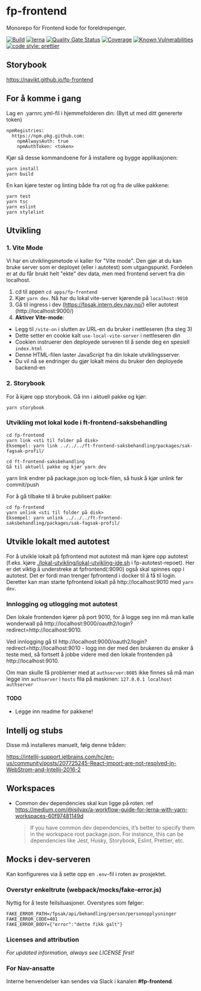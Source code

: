 # fp-frontend

Monorepo for Frontend kode for foreldrepenger.

[![Build](https://github.com/navikt/fp-frontend/workflows/Build,%20push%20and%20deploy%20Fpsak-frontend/badge.svg)](https://github.com/navikt/fp-frontend/workflows/Build,%20push%20and%20deploy%20Fpsak-frontend/badge.svg)
[![lerna](https://img.shields.io/badge/maintained%20with-lerna-cc00ff.svg)](https://lernajs.io/)
[![Quality Gate Status](https://sonarcloud.io/api/project_badges/measure?project=navikt_fp-frontend&metric=alert_status)](https://sonarcloud.io/dashboard?id=navikt_fp-frontend)
[![Coverage](https://sonarcloud.io/api/project_badges/measure?project=navikt_fp-frontend&metric=coverage)](https://sonarcloud.io/dashboard?id=navikt_fp-frontend)
[![Known Vulnerabilities](https://snyk.io/test/github/navikt/fp-frontend/badge.svg)](https://snyk.io/test/github/navikt/fp-frontend)
[![code style: prettier](https://img.shields.io/badge/code_style-prettier-ff69b4.svg?style=flat-square)](https://github.com/prettier/prettier)

## Storybook

https://navikt.github.io/fp-frontend

## For å komme i gang

Lag en .yarnrc.yml-fil i hjemmefolderen din: (Bytt ut <token> med ditt genererte token)

```
npmRegistries:
  https://npm.pkg.github.com:
    npmAlwaysAuth: true
    npmAuthToken: <token>
```

Kjør så desse kommandoene for å installere og bygge applikasjonen:

```
yarn install
yarn build
```

En kan kjøre tester og linting både fra rot og fra de ulike pakkene:

```
yarn test
yarn tsc
yarn eslint
yarn stylelint
```

## Utvikling

### 1. Vite Mode

Vi har en utviklingsmetode vi kaller for "Vite mode".
Den gjør at du kan bruke server som er deployet (eller i autotest) som utgangspunkt.
Fordelen er at du får brukt helt "ekte" dev data, men med frontend servert fra din localhost.

1. cd til appen `cd apps/fp-frontend`
2. Kjør `yarn dev`. Nå har du lokal vite-server kjørende på `localhost:9010`
3. Gå til ingress i dev (https://fpsak.intern.dev.nav.no/) eller autotest (http://localhost:9000/)
4. **Aktiver Vite-mode**:

- Legg til `/vite-on` i slutten av URL-en du bruker i nettleseren (fra steg 3)
- Dette setter en cookie kalt `use-local-vite-server` i nettleseren din
- Cookien instruerer den deployede serveren til å sende deg en spesiell `index.html`
- Denne HTML-filen laster JavaScript fra din lokale utviklingsserver.
- Du vil nå se endringer du gjør lokalt mens du bruker den deployede backend-en

### 2. Storybook

For å kjøre opp storybook. Gå inn i aktuell pakke og kjør:

```
yarn storybook
```

### Utvikling mot lokal kode i ft-frontend-saksbehandling

```
cd fp-frontend
yarn link <sti til folder på disk>
Eksempel: yarn link ../../../ft-frontend-saksbehandling/packages/sak-fagsak-profil/

cd ft-frontend-saksbehandling
Gå til aktuell pakke og kjør yarn dev
```

yarn link endrer på package.json og lock-filen, så husk å kjør unlink før commit/push

For å gå tilbake til å bruke publisert pakke:

```
cd fp-frontend
yarn unlink <sti til folder på disk>
Eksempel: yarn unlink ../../../ft-frontend-saksbehandling/packages/sak-fagsak-profil/
```

## Utvikle lokalt med autotest

For å utvikle lokalt på fpfrontend mot autotest må man kjøre opp autotest (f.eks.
kjøre [./lokal-utvikling/lokal-utvikling-ide.sh](https://github.com/navikt/fp-autotest/blob/master/lokal-utvikling/lokal-utvikling-ide.sh)
i fp-autotest-repoet). Her er det viktig å understreke at fpfrontend(:9090) også skal spinnes opp i autotest.
Det er fordi man trenger fpfrontend i docker til å få til login. Deretter kan man starte fpfrontend lokalt
på http://localhost:9010 med `yarn dev`.

### Innlogging og utlogging mot autotest

Den lokale frontenden kjører på port 9010, for å logge seg inn må man kalle wonderwall
på http://localhost:9000/oauth2/login?redirect=http://localhost:9010.

Ved innlogging gå til http://localhost:9000/oauth2/login?redirect=http://localhost:9010 - logg inn der med den brukeren
du ønsker å teste med, så fortsett å jobbe videre med den lokale frontenden på http://localhost:9010.

Om man skulle få problemer med at `authserver:8085` ikke finnes så må man legge inn `authserver` i `hosts` fila på
maskinen:
`127.0.0.1 localhost authserver`

#### TODO

- Legge inn readme for pakkene!

## Intellj og stubs

Disse må installeres manuelt, følg denne tråden:

https://intellij-support.jetbrains.com/hc/en-us/community/posts/207725245-React-import-are-not-resolved-in-WebStrom-and-Intellij-2016-2

## Workspaces

- Common dev dependencies skal kun ligge på roten. ref
  https://medium.com/@jsilvax/a-workflow-guide-for-lerna-with-yarn-workspaces-60f97481149d
  > If you have common dev dependencies, it’s better to specify them in the workspace root package.json.
  > For instance, this can be dependencies like Jest, Husky, Storybook, Eslint, Prettier, etc.

## Mocks i dev-serveren

Kan konfigureres via å sette opp en `.env`-fil i roten av prosjektet.

### Overstyr enkeltrute (webpack/mocks/fake-error.js)

Nyttig for å teste feilsituasjoner. Overstyres som følger:

```
FAKE_ERROR_PATH=/fpsak/api/behandling/person/personopplysninger
FAKE_ERROR_CODE=401
FAKE_ERROR_BODY={"error":"dette fikk galt"}
```

### Licenses and attribution

_For updated information, always see LICENSE first!_

### For Nav-ansatte

Interne henvendelser kan sendes via Slack i kanalen **#fp-frontend**.
